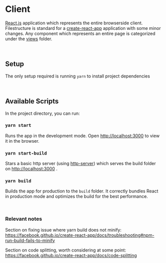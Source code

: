 # Client

[React.js](https://reactjs.org/) application which represents the entire browserside client. Filestructure is standard for a [create-react-app](https://github.com/facebook/create-react-app) application with some minor changes. Any component which represents an entire page is categorized under the [views](/src/views) folder.

<br />

## Setup

The only setup required is running `yarn` to install project dependencies

<br />

## Available Scripts

In the project directory, you can run:

### `yarn start`

Runs the app in the development mode.
Open [http://localhost:3000](http://localhost:3000) to view it in the browser.

### `yarn start-build`

Stars a basic http server (using [http-server](https://www.npmjs.com/package/http-server)) which serves the build folder on [http://localhost:3000](http://localhost:3000) .

### `yarn build`

Builds the app for production to the `build` folder.
It correctly bundles React in production mode and optimizes the build for the best performance.

<br />

### Relevant notes

Section on fixing issue where yarn build does not minify: https://facebook.github.io/create-react-app/docs/troubleshooting#npm-run-build-fails-to-minify

Section on code splitting, worth considering at some point: https://facebook.github.io/create-react-app/docs/code-splitting
